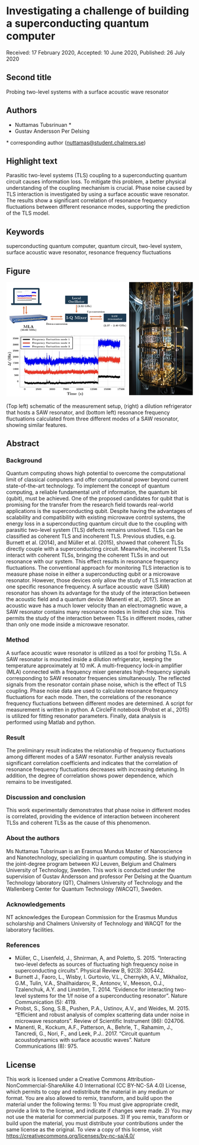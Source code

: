 # Investigating a challenge of building a superconducting quantum computer

Received: 17 February 2020, Accepted: 10 June 2020, Published: 26 July 2020

## Second title

Probing two-level systems with a surface acoustic wave resonator

## Authors

- Nuttamas Tubsrinuan \*
- Gustav Andersson Per Delsing 

\* corresponding author (nuttamas@student.chalmers.se)

## Highlight text

Parasitic two-level systems (TLS) coupling to a superconducting quantum circuit causes information loss. To mitigate this problem, a better physical understanding of the coupling mechanism is crucial. Phase noise caused by TLS interaction is investigated by using a surface acoustic wave resonator. The results show a significant correlation of resonance frequency fluctuations between different resonance modes, supporting the prediction of the TLS model.

## Keywords

superconducting quantum computer, quantum circuit, two-level system, surface acoustic wave resonator, resonance frequency fluctuations

## Figure

![Figure 08](../figures/08_figure.jpg)

(Top left) schematic of the measurement setup, (right) a dilution refrigerator that hosts a SAW resonator, and (bottom left) resonance frequency fluctuations calculated from three different modes of a SAW resonator, showing similar features.

## Abstract

### Background

Quantum computing shows high potential to overcome the computational limit of classical computers and offer computational power beyond current state-of-the-art technology. To implement the concept of quantum computing, a reliable fundamental unit of information, the quantum bit (qubit), must be achieved. One of the proposed candidates for qubit that is promising for the transfer from the research field towards real-world applications is the superconducting qubit. Despite having the advantages of scalability and compatibility with existing microwave control systems, the energy loss in a superconducting quantum circuit due to the coupling with parasitic two-level system (TLS) defects remains unsolved. 
TLSs can be classified as coherent TLS and incoherent TLS. Previous studies, e.g. Burnett et al. (2014), and Müller et al. (2015), showed that coherent TLSs directly couple with a superconducting circuit. Meanwhile, incoherent TLSs interact with coherent TLSs, bringing the coherent TLSs in and out resonance with our system. This effect results in resonance frequency fluctuations. The conventional approach for monitoring TLS interaction is to measure phase noise in either a superconducting qubit or a microwave resonator. However, those devices only allow the study of TLS interaction at one specific resonance frequency. 
A surface acoustic wave (SAW) resonator has shown its advantage for the study of the interaction between the acoustic field and a quantum device (Manenti et al., 2017). Since an acoustic wave has a much lower velocity than an electromagnetic wave, a SAW resonator contains many resonance modes in limited chip size. This permits the study of the interaction between TLSs in different modes, rather than only one mode inside a microwave resonator. 

### Method

A surface acoustic wave resonator is utilized as a tool for probing TLSs. A SAW resonator is mounted inside a dilution refrigerator, keeping the temperature approximately at 10 mK. A multi-frequency lock-in amplifier (MLA) connected with a frequency mixer generates high-frequency signals corresponding to SAW resonator frequencies simultaneously. The reflected signals from the resonator contain phase noise, which is the effect of TLS coupling. Phase noise data are used to calculate resonance frequency fluctuations for each mode. Then, the correlations of the resonance frequency fluctuations between different modes are determined.
A script for measurement is written in python. A CircleFit notebook (Probst et al., 2015) is utilized for fitting resonator parameters. Finally, data analysis is performed using Matlab and python.
 
### Result

The preliminary result indicates the relationship of frequency fluctuations among different modes of a SAW resonator. Further analysis reveals significant correlation coefficients and indicates that the correlation of resonance frequency fluctuations decreases with increasing detuning. In addition, the degree of correlation shows power dependence, which remains to be investigated.

### Discussion and conclusion

This work experimentally demonstrates that phase noise in different modes is correlated, providing the evidence of interaction between incoherent TLSs and coherent TLSs as the cause of this phenomenon.

### About the authors

Ms Nuttamas Tubsrinuan is an Erasmus Mundus Master of Nanoscience and Nanotechnology, specializing in quantum computing. She is studying in the joint-degree program between KU Leuven, Belgium and Chalmers University of Technology, Sweden. This work is conducted under the supervision of Gustav Andersson and professor Per Delsing at the Quantum Technology laboratory (QT), Chalmers University of Technology and the Wallenberg Center for Quantum Technology (WACQT), Sweden.

### Acknowledgements

NT acknowledges the European Commission for the Erasmus Mundus scholarship and Chalmers University of Technology and WACQT for the laboratory facilities.

### References

- Müller, C., Lisenfeld, J., Shnirman, A, and Poletto, S. 2015. “Interacting two-level defects as sources of fluctuating high frequency noise in superconducting circuits”. Physical Review B, 92(3): 305442.
- Burnett J., Faoro, L., Wisby, I. Gurtovio, V.L., Chernykh, A.V., Mikhailoz, G.M., Tulin, V.A., Shailhaidarov,  R., Antonov, V., Meeson, O.J., Tzalenchuk, A.Y. and Linström, T. 2014. 
“Evidence for interacting two-level systems for the 1/f noise of a superconducting 
resonator”. Nature Communication (5): 4119.
- Probst, S., Song, S.B., Pushen, P.A., Ustinov, A.V., and Weides, M. 2015. “Efficient and robust analysis of complex scattering data under noise in microwave resonators”. Review of Scientific Instrument (86): 024706.
- Manenti, R., Kockum, A.F., Patterson, A., Behrle, T., Rahamim, J., Tancredi, G., Nori, F., and Leek, P.J.. 2017. “Circuit quantum acoustodynamics with surface acoustic waves”. Nature 
Communications (8): 975.

## License

This work is licensed under a Creative Commons Attribution-NonCommercial-ShareAlike 4.0 International (CC BY-NC-SA 4.0) License, which permits to copy and redistribute the material in any medium or format. You are also allowed to remix, transform, and build upon the material under the following terms: 1) You must give appropriate credit, provide a link to the license, and indicate if changes were made. 2) You may not use the material for commercial purposes. 3) If you remix, transform or build upon the material, you must distribute your contributions under the same license as the original. To view a copy of this license, visit https://creativecommons.org/licenses/by-nc-sa/4.0/
